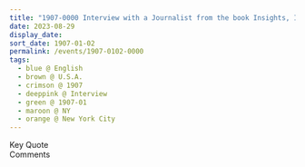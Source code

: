 ```yaml
---
title: "1907-0000 Interview with a Journalist from the book Insights, Inspirations and Eternal Moments, Chapter 35, Page 98 by Yogi Mahajan, New York City, NY, U.S.A."
date: 2023-08-29
display_date: 
sort_date: 1907-01-02
permalink: /events/1907-0102-0000
tags:
  - blue @ English
  - brown @ U.S.A.
  - crimson @ 1907
  - deeppink @ Interview
  - green @ 1907-01
  - maroon @ NY
  - orange @ New York City
---
```


<wave-list>
  <list-title color="green" width="75">Key Quote</list-title>
  <list-item color="BlanchedAlmond"  width="200"></list-item>
  <list-item color="Lavender"></list-item>
  <list-item color="BlanchedAlmond"></list-item>
</wave-list>

<br>

<wave-list>
  <list-title color="green" width="75">Comments</list-title>
  <list-item color="BlanchedAlmond"  width="200"></list-item>
  <list-item color="Lavender"></list-item>
  <list-item color="BlanchedAlmond"></list-item>
</wave-list>